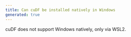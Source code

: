 ```yaml
---
title: Can cuDF be installed natively in Windows
generated: true
---
```


<div markdown="1" class="ans">
cuDF does not support Windows natively, only via WSL2.
</div>
